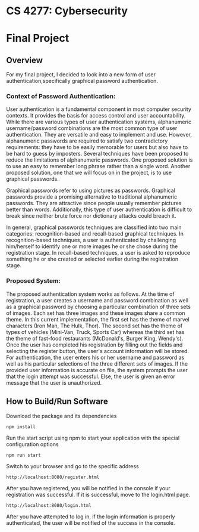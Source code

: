 # CS 4277: Cybersecurity
# Final Project

## Overview
For my final project, I decided to look into a new form of user authentication,specifically graphical password authentication. 

### Context of Password Authentication:
User authentication is a fundamental component in most computer security contexts. It provides the basis for access control and user accountability. While there are various types of user authentication systems, alphanumeric username/password combinations are the most common type of user authentication. They are versatile and easy to implement and use. However, alphanumeric passwords are required to satisfy two contradictory requirements: they have to be easily memorable for users but also have to be hard to guess by imposters. Several techniques have been proposed to reduce the limitations of alphanumeric passwords. One proposed solution is to use an easy to remember long phrase rather than a single word. Another proposed solution, one that we will focus on in the project, is to use graphical passwords.

Graphical passwords refer to using pictures as passwords. Graphical passwords provide a promising alternative to traditional alphanumeric passwords. They are attractive since people usually remember pictures better than words. Additionally, this type of user authentication is difficult to break since neither brute force nor dictionary attacks could breach it.

In general, graphical passwords techniques are classified into two main categories: recognition-based and recall-based graphical techniques. In recognition-based techniques, a user is authenticated by challenging him/herself to identify one or more images he or she chose during the registration stage. In recall-based techniques, a user is asked to reproduce something he or she created or selected earlier during the registration stage.

### Proposed System:
The proposed authentication system works as follows. At the time of registration, a user creates a username and password combination as well as a graphical password by choosing a particular combination of three sets of images. Each set has three images and these images share a common theme. In this current implementation, the first set has the theme of marvel characters (Iron Man, The Hulk, Thor). The second set has the theme of types of vehicles (Mini-Van, Truck, Sports Car) whereas the third set has the theme of fast-food restaurants (McDonald's, Burger King, Wendy's). Once the user has completed his registration by filling out the fields and selecting the register button, the user's account information will be stored. For authentication, the user enters his or her username and password as well as his particular selections of the three different sets of images. If the provided user information is accurate on file, the system prompts the user that the login attempt was successful. Else, the user is given an error message that the user is unauthorized.

## How to Build/Run Software
Download the package and its dependencies
    
    npm install

Run the start script using npm to start your application with the special configuration options

    npm run start

Switch to your browser and go to the specific address

    http://localhost:8080/register.html

After you have registered, you will be notified in the console if your registration was successful. If it is successful, move to the login.html page.

    http://localhost:8080/login.html

After you have attempted to log in, if the login information is properly authenticated, the user will be notified of the success in the console.
